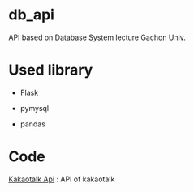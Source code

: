 # db_api
API based on Database System lecture Gachon Univ.

# Used library

- Flask

- pymysql

- pandas

# Code

[Kakaotalk Api](https://github.com/lHealMel/db_api/blob/main/kakao_talk.py) : API of kakaotalk
